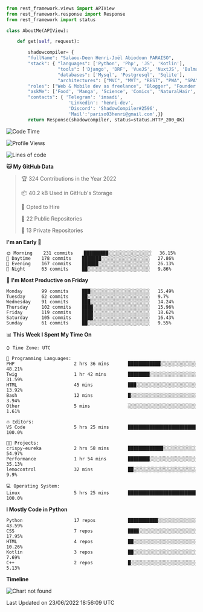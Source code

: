 ###
```python
from rest_framework.views import APIView
from rest_framework.response import Response
from rest_framework import status

class AboutMe(APIView):

    def get(self, request):

        shadowcompiler= {
        "fullName": "Salaou-Deen Henri-Joël Abiodoun PARAISO",
        "stack": { "languages": ['Python', 'Php', 'JS', 'Kotlin'],
                   "tools": ['Django', 'DRF', 'VueJS', 'NuxtJS', 'Bulma', 'Beufy'],
                   "databases": ['Mysql', 'Postgresql', 'Sqlite'],
                   "architectures": ["MVC", "MVT", "REST", "PWA", "SPA"]},        
        "roles": ["Web & Mobile dev as freelance", "Blogger", "Founder at @henrid3v", "Mentor"],
        "askMe": ['Food', 'Manga', 'Science', 'Comics', 'NaturalHair', 'Photography', 'Tech', 'Programming'],
        "contacts": { 'Telegram': 'imsadi',
                       'Linkedin': 'henri-dev',
                       'Discord': 'ShadowCompiler#2596',
                       'Mail':'pariso03henri@gmail.com',}}
        return Response(shadowcompiler, status=status.HTTP_200_OK)

```                    

<!--START_SECTION:waka-->
![Code Time](http://img.shields.io/badge/Code%20Time-0%20secs-blue)

![Profile Views](http://img.shields.io/badge/Profile%20Views-1-blue)

![Lines of code](https://img.shields.io/badge/From%20Hello%20World%20I%27ve%20Written-57%20Thousand%20lines%20of%20code-blue)

**🐱 My GitHub Data** 

> 🏆 324 Contributions in the Year 2022
 > 
> 📦 40.2 kB Used in GitHub's Storage 
 > 
> 💼 Opted to Hire
 > 
> 📜 22 Public Repositories 
 > 
> 🔑 13 Private Repositories  
 > 
**I'm an Early 🐤** 

```text
🌞 Morning    231 commits    █████████░░░░░░░░░░░░░░░░   36.15% 
🌆 Daytime    178 commits    ███████░░░░░░░░░░░░░░░░░░   27.86% 
🌃 Evening    167 commits    ██████░░░░░░░░░░░░░░░░░░░   26.13% 
🌙 Night      63 commits     ██░░░░░░░░░░░░░░░░░░░░░░░   9.86%

```
📅 **I'm Most Productive on Friday** 

```text
Monday       99 commits     ███░░░░░░░░░░░░░░░░░░░░░░   15.49% 
Tuesday      62 commits     ██░░░░░░░░░░░░░░░░░░░░░░░   9.7% 
Wednesday    91 commits     ███░░░░░░░░░░░░░░░░░░░░░░   14.24% 
Thursday     102 commits    ████░░░░░░░░░░░░░░░░░░░░░   15.96% 
Friday       119 commits    ████░░░░░░░░░░░░░░░░░░░░░   18.62% 
Saturday     105 commits    ████░░░░░░░░░░░░░░░░░░░░░   16.43% 
Sunday       61 commits     ██░░░░░░░░░░░░░░░░░░░░░░░   9.55%

```


📊 **This Week I Spent My Time On** 

```text
⌚︎ Time Zone: UTC

💬 Programming Languages: 
PHP                      2 hrs 36 mins       ████████████░░░░░░░░░░░░░   48.21% 
Twig                     1 hr 42 mins        ████████░░░░░░░░░░░░░░░░░   31.59% 
HTML                     45 mins             ███░░░░░░░░░░░░░░░░░░░░░░   13.92% 
Bash                     12 mins             █░░░░░░░░░░░░░░░░░░░░░░░░   3.94% 
Other                    5 mins              ░░░░░░░░░░░░░░░░░░░░░░░░░   1.61%

🔥 Editors: 
VS Code                  5 hrs 25 mins       █████████████████████████   100.0%

🐱‍💻 Projects: 
crispy-eureka            2 hrs 58 mins       █████████████░░░░░░░░░░░░   54.97% 
Performance              1 hr 54 mins        ████████░░░░░░░░░░░░░░░░░   35.13% 
lemocontrol              32 mins             ██░░░░░░░░░░░░░░░░░░░░░░░   9.9%

💻 Operating System: 
Linux                    5 hrs 25 mins       █████████████████████████   100.0%

```

**I Mostly Code in Python** 

```text
Python                   17 repos            ███████████░░░░░░░░░░░░░░   43.59% 
CSS                      7 repos             ████░░░░░░░░░░░░░░░░░░░░░   17.95% 
HTML                     4 repos             ██░░░░░░░░░░░░░░░░░░░░░░░   10.26% 
Kotlin                   3 repos             ██░░░░░░░░░░░░░░░░░░░░░░░   7.69% 
C++                      2 repos             █░░░░░░░░░░░░░░░░░░░░░░░░   5.13%

```


**Timeline**

![Chart not found](https://raw.githubusercontent.com/shadowcompiler/shadowcompiler/main/charts/bar_graph.png) 


 Last Updated on 23/06/2022 18:56:09 UTC
<!--END_SECTION:waka-->
